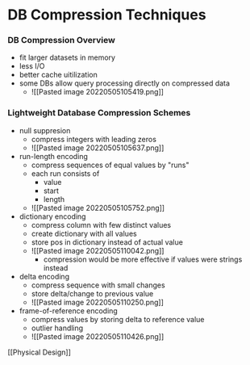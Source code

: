 # DB Compression Techniques
### DB Compression Overview
+ fit larger datasets in memory
+ less I/O
+ better cache uitilization
+ some DBs allow query processing directly on compressed data
	+ ![[Pasted image 20220505105419.png]]

### Lightweight Database Compression Schemes
+ null suppresion
	+ compress integers with leading zeros
	+ ![[Pasted image 20220505105637.png]]
+ run-length encoding
	+ compress sequences of equal values by "runs"
	+ each run consists of
		+ value
		+ start
		+ length
	+ ![[Pasted image 20220505105752.png]]
+ dictionary encoding
	+ compress column with few distinct values 
	+ create dictionary with all values
	+ store pos in dictionary instead of actual value
	+ ![[Pasted image 20220505110042.png]]
		+ compression would be more effective if values were strings instead
+ delta encoding
	+ compress sequence with small changes
	+ store delta/change to previous value
	+ ![[Pasted image 20220505110250.png]]
+ frame-of-reference encoding
	+ compress values by storing delta to reference value
	+ outlier handling
	+ ![[Pasted image 20220505110426.png]]



[[Physical Design]]
